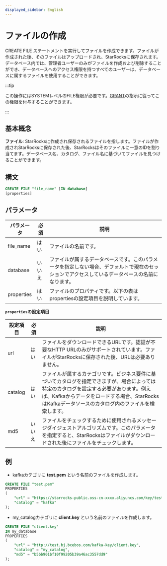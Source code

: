 ```yaml
---
displayed_sidebar: English
---
```


# ファイルの作成

CREATE FILE ステートメントを実行してファイルを作成できます。ファイルが作成された後、そのファイルはアップロードされ、StarRocksに保存されます。データベース内では、管理者ユーザーのみがファイルを作成および削除することができ、データベースへのアクセス権限を持つすべてのユーザーは、データベースに属するファイルを使用することができます。

:::tip

この操作にはSYSTEMレベルのFILE権限が必要です。[GRANT](../account-management/GRANT.md)の指示に従ってこの権限を付与することができます。

:::

## 基本概念

**ファイル**: StarRocksに作成され保存されるファイルを指します。ファイルが作成されStarRocksに保存された後、StarRocksはそのファイルに一意のIDを割り当てます。データベース名、カタログ、ファイル名に基づいてファイルを見つけることができます。

## 構文

```SQL
CREATE FILE "file_name" [IN database]
[properties]
```

## パラメータ

| **パラメータ** | **必須** | **説明**                                              |
| ------------- | ------------ | ------------------------------------------------------------ |
| file_name     | はい          | ファイルの名前です。                                        |
| database      | いいえ           | ファイルが属するデータベースです。このパラメータを指定しない場合、デフォルトで現在のセッションでアクセスしているデータベースの名前になります。 |
| properties    | はい          | ファイルのプロパティです。以下の表はpropertiesの設定項目を説明しています。 |

**`properties`の設定項目**

| **設定項目** | **必須** | **説明**                                              |
| ---------------------- | ------------ | ------------------------------------------------------------ |
| url                    | はい          | ファイルをダウンロードできるURLです。認証が不要なHTTP URLのみがサポートされています。ファイルがStarRocksに保存された後、URLは必要ありません。 |
| catalog                | はい          | ファイルが属するカテゴリです。ビジネス要件に基づいてカタログを指定できますが、場合によっては特定のカタログを設定する必要があります。例えば、Kafkaからデータをロードする場合、StarRocksはKafkaデータソースのカタログ内のファイルを検索します。 |
| md5                    | いいえ           | ファイルをチェックするために使用されるメッセージダイジェストアルゴリズムです。このパラメータを指定すると、StarRocksはファイルがダウンロードされた後にファイルをチェックします。 |

## 例

- kafkaカテゴリに **test.pem** という名前のファイルを作成します。

```SQL
CREATE FILE "test.pem"
PROPERTIES
(
    "url" = "https://starrocks-public.oss-cn-xxxx.aliyuncs.com/key/test.pem",
    "catalog" = "kafka"
);
```

- my_catalogカテゴリに **client.key** という名前のファイルを作成します。

```SQL
CREATE FILE "client.key"
IN my_database
PROPERTIES
(
    "url" = "http://test.bj.bcebos.com/kafka-key/client.key",
    "catalog" = "my_catalog",
    "md5" = "b5bb901bf10f99205b39a46ac3557dd9"
);
```
